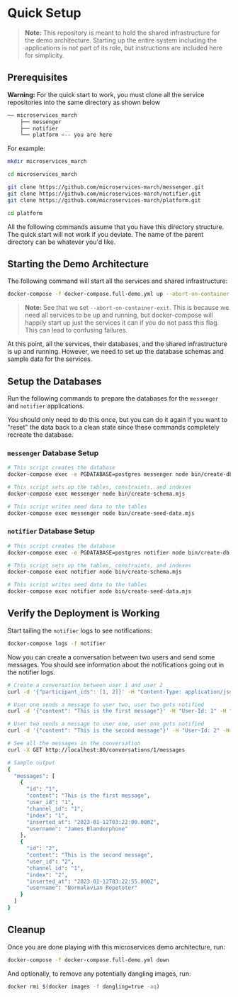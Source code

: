 # Quick Setup

> **Note:**
> This repository is meant to hold the shared infrastructure for the demo architecture.
> Starting up the entire system including the applications is not part of its role, but instructions are included here for simplicity.

## Prerequisites

**Warning:**
For the quick start to work, you must clone all the service repositories into the same directory as shown below

```bash
── microservices_march
    ├── messenger
    ├── notifier
    └── platform <-- you are here
```

For example:

```bash
mkdir microservices_march

cd microservices_march

git clone https://github.com/microservices-march/messenger.git
git clone https://github.com/microservices-march/notifier.git
git clone https://github.com/microservices-march/platform.git

cd platform
```

All the following commands assume that you have this directory structure. The quick start will not work if you deviate.
The name of the parent directory can be whatever you'd like.

## Starting the Demo Architecture

The following command will start all the services and shared infrastructure:

```bash
docker-compose -f docker-compose.full-demo.yml up --abort-on-container-exit -d
```

> **Note:**
> See that we set `--abort-on-container-exit`. This is because we need all services to be up and running, but docker-compose will happily start up just the services it can if you do not pass this flag. This can lead to confusing failures.

At this point, all the services, their databases, and the shared infrastructure is up and running. However, we need to set up the database schemas and sample data for the services.

## Setup the Databases

Run the following commands to prepare the databases for the `messenger` and `notifier` applications.

You should only need to do this once, but you can do it again if you want to "reset" the data back to a clean state since these commands completely recreate the database.

### `messenger` Database Setup

```bash
# This script creates the database
docker-compose exec -e PGDATABASE=postgres messenger node bin/create-db.mjs

# This script sets up the tables, constraints, and indexes
docker-compose exec messenger node bin/create-schema.mjs

# This script writes seed data to the tables
docker-compose exec messenger node bin/create-seed-data.mjs
```

### `notifier` Database Setup

```bash
# This script creates the database
docker-compose exec -e PGDATABASE=postgres notifier node bin/create-db.mjs

# This script sets up the tables, constraints, and indexes
docker-compose exec notifier node bin/create-schema.mjs

# This script writes seed data to the tables
docker-compose exec notifier node bin/create-seed-data.mjs
```

## Verify the Deployment is Working

Start tailing the `notifier` logs to see notifications:

```bash
docker-compose logs -f notifier
```

Now you can create a conversation between two users and send some messages. You should see information about the notifications going out in the notifier logs.

```bash
# Create a conversation between user 1 and user 2
curl -d '{"participant_ids": [1, 2]}' -H "Content-Type: application/json" -X POST http://localhost:80/conversations

# User one sends a message to user two, user two gets notified
curl -d '{"content": "This is the first message"}' -H "User-Id: 1" -H "Content-Type: application/json" -X POST 'http://localhost:80/conversations/1/messages'

# User two sends a message to user one, user one gets notified
curl -d '{"content": "This is the second message"}' -H "User-Id: 2" -H "Content-Type: application/json" -X POST 'http://localhost:80/conversations/1/messages'

# See all the messages in the conversation
curl -X GET http://localhost:80/conversations/1/messages

# Sample output
{
  "messages": [
    {
      "id": "1",
      "content": "This is the first message",
      "user_id": "1",
      "channel_id": "1",
      "index": "1",
      "inserted_at": "2023-01-12T03:22:00.000Z",
      "username": "James Blanderphone"
    },
    {
      "id": "2",
      "content": "This is the second message",
      "user_id": "2",
      "channel_id": "1",
      "index": "2",
      "inserted_at": "2023-01-12T03:22:55.000Z",
      "username": "Normalavian Ropetoter"
    }
  ]
}
```

## Cleanup

Once you are done playing with this microservices demo architecture, run:

```bash
docker-compose -f docker-compose.full-demo.yml down
```

And optionally, to remove any potentially dangling images, run:

```bash
docker rmi $(docker images -f dangling=true -aq)
```

